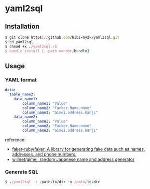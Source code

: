 # yaml2sql

## Installation

```ruby
$ git clone https://github.com/hibi-myzk/yaml2sql.git
$ cd yaml2sql
$ chmod +x ./yaml2sql.rb
$ bundle install [--path vendor/bundle]
```

## Usage

### YAML format

```yaml
data:
  table_name2:
    data_name1:
        column_name1: "Value"
        column_name2: "Facker.Name.name"
        column_name3: "Gimei.address.kanji"
    data_name2:
        column_name1: "Value"
        column_name2: "Facker.Name.name"
        column_name3: "Gimei.address.kanji"
```

reference:
- [faker\-ruby/faker: A library for generating fake data such as names, addresses, and phone numbers\.](https://github.com/faker-ruby/faker)
- [willnet/gimei: random Japanese name and address generator](https://github.com/willnet/gimei)

### Generate SQL

```ruby
$ ./yaml2sql -i /path/to/dir -o /path/to/dir
```
